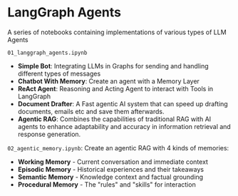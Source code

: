 # LangGraph Agents
A series of notebooks containing implementations of various types of LLM Agents

`01_langgraph_agents.ipynb`

- **Simple Bot**: Integrating LLMs in Graphs for sending and handling different types of messages
- **Chatbot With Memory**: Create an agent with a Memory Layer
- **ReAct Agent**: Reasoning and Acting Agent to interact with Tools in LangGraph
- **Document Drafter**: A Fast agentic AI system that can speed up drafting documents, emails etc and save them afterwards.
- **Agentic RAG**: Combines the capabilities of traditional RAG with AI agents to enhance adaptability and accuracy in information retrieval and response generation.

`02_agentic_memory.ipynb`:
Create an agentic RAG with 4 kinds of memories:
- **Working Memory** - Current conversation and immediate context
- **Episodic Memory** - Historical experiences and their takeaways
- **Semantic Memory** - Knowledge context and factual grounding
- **Procedural Memory** - The "rules" and "skills" for interaction
